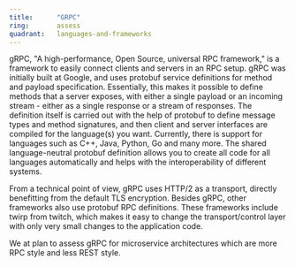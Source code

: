 ```yaml
---
title:      "GRPC"
ring:       assess
quadrant:   languages-and-frameworks
---
```


gRPC, "A high-performance, Open Source, universal RPC framework," is a framework to easily connect clients and servers in an RPC setup.
gRPC was initially built at Google, and uses protobuf service definitions for method and payload specification.
Essentially, this makes it possible to define methods that a server exposes, with either a single payload or an incoming stream - either as a single response or a stream of responses.
The definition itself is carried out with the help of protobuf to define message types and method signatures, and then client and server interfaces are compiled for the language(s) you want. Currently, there is support for languages such as C++, Java, Python, Go and many more.
The shared language-neutral protobuf definition allows you to create all code for all languages automatically and helps with the interoperability of different systems.

From a technical point of view, gRPC uses HTTP/2 as a transport, directly benefitting from the default TLS encryption.
Besides gRPC, other frameworks also use protobuf RPC definitions. These frameworks include twirp from twitch, which makes it easy to change the transport/control layer with only very small changes to the application code.

We at plan to assess gRPC for microservice architectures which are more RPC style and less REST style.
